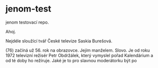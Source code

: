 # jenom-test
jenom testovací repo.

Ahoj.

Nejdéle sloužící tvář České televize Saskia Burešová.

(76) začíná už 56. rok na obrazovce. Jejím manželem. 
Slovo.
Je od roku 1972 televizní režisér Petr Obdržálek,
který vymyslel pořad Kalendárium a od té
doby ho režíruje. Jaké je to pro slavnou 
moderátorku být po 



